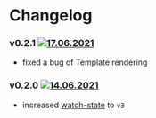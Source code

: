 # Changelog
### v0.2.1 [![17.06.2021](https://img.shields.io/date/1623917057)](https://github.com/d8corp/watch-state/tree/v0.2.1)
- fixed a bug of Template rendering
### v0.2.0 [![14.06.2021](https://img.shields.io/date/1623667605)](https://github.com/d8corp/watch-state/tree/v0.2.0)
- increased [watch-state](https://www.npmjs.com/package/watch-state) to `v3`
